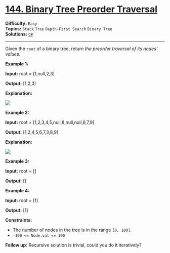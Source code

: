 # [144. Binary Tree Preorder Traversal](https://leetcode.com/problems/binary-tree-preorder-traversal/)

**Difficulty:** `Easy`  
**Topics:** `Stack` `Tree` `Depth-First Search` `Binary Tree`  
**Solutions:** [`C#`](../../src/csharp/challenges/Problems/BinaryTreePreorderTraversal.cs)  

---

Given the `root` of a binary tree, return *the preorder traversal of its nodes' values*.

**Example 1:**

**Input:** root = [1,null,2,3]

**Output:** [1,2,3]

**Explanation:**

![](https://assets.leetcode.com/uploads/2024/08/29/screenshot-2024-08-29-202743.png)

**Example 2:**

**Input:** root = [1,2,3,4,5,null,8,null,null,6,7,9]

**Output:** [1,2,4,5,6,7,3,8,9]

**Explanation:**

![](https://assets.leetcode.com/uploads/2024/08/29/tree_2.png)

**Example 3:**

**Input:** root = []

**Output:** []

**Example 4:**

**Input:** root = [1]

**Output:** [1]

**Constraints:**

* The number of nodes in the tree is in the range `[0, 100]`.
* `-100 <= Node.val <= 100`

**Follow up:** Recursive solution is trivial, could you do it iteratively?